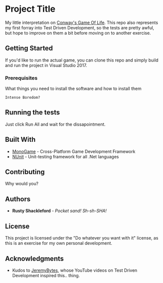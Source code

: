 # Project Title

My little interpretation on [Conway's Game Of Life](https://en.wikipedia.org/wiki/Conway%27s_Game_of_Life).  This repo also represents my first forray into Test Driven Development, so the tests are pretty awful, but hope to improve on them a bit before moving on to another exercise.

## Getting Started

If you'd like to run the actual game, you can clone this repo and simply build and run the project in Visual Studio 2017.

### Prerequisites

What things you need to install the software and how to install them

```
Intense Boredom?
```


## Running the tests

Just click Run All and wait for the dissapointment.


## Built With

* [MonoGame](http://www.monogame.net/) - Cross-Platform Game Development Framework
* [NUnit](https://nunit.org/) - Unit-testing framework for all .Net languages

## Contributing

Why would you?

## Authors

* **Rusty Shackleford** - *Pocket sand! Sh-sh-SHA!*


## License

This project is licensed under the "Do whatever you want with it" license, as this is an exercise for my own personal development.

## Acknowledgments

* Kudos to [JeremyBytes](https://www.youtube.com/channel/UC6WpUVfD0nHbhqnmzuMZCDw), whose YouTube videos on Test Driven Development inspired this.. thing.

